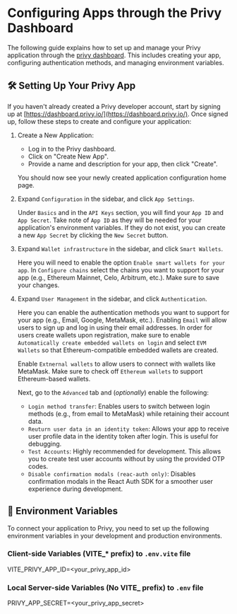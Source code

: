 # Configuring Apps through the Privy Dashboard

The following guide explains how to set up and manage your Privy application through the [privy dashboard](https://dashboard.privy.io/). This includes creating your app, configuring authentication methods, and managing environment variables.

## 🛠️ Setting Up Your Privy App

If you haven't already created a Privy developer account, start by signing up at [https://dashboard.privy.io/](https://dashboard.privy.io/). Once signed up, follow these steps to create and configure your application:

1. Create a New Application:
   - Log in to the Privy dashboard.
   - Click on "Create New App".
   - Provide a name and description for your app, then click "Create".

    You should now see your newly created application configuration home page.

2. Expand `Configuration` in the sidebar, and click `App Settings`.
  
    Under `Basics` and in the `API Keys` section, you will find your `App ID` and `App Secret`. Take note of `App ID` as they will be needed for your application's environment variables. If they do not exist, you can create a new `App Secret` by clicking the `New Secret` button.
  
3. Expand `Wallet infrastructure` in the sidebar, and click `Smart Wallets`.
  
    Here you will need to enable the option `Enable smart wallets for your app`. In `Configure chains` select the chains you want to support for your app (e.g., Ethereum Mainnet, Celo, Arbitrum, etc.). Make sure to save your changes.

4. Expand `User Management` in the sidebar, and click `Authentication`.
  
    Here you can enable the authentication methods you want to support for your app (e.g., Email, Google, MetaMask, etc.). Enabling `Email` will allow users to sign up and log in using their email addresses. In order for users create wallets upon registration, make sure to enable `Automatically create embedded wallets on login` and select `EVM Wallets` so that Ethereum-compatible embedded wallets are created.

    Enable `Extnernal wallets` to allow users to connect with wallets like MetaMask. Make sure to check off `Ethereum wallets` to support Ethereum-based wallets.

    Next, go to the `Advanced` tab and (*optionally*) enable the following:

    - `Login method transfer`: Enables users to switch between login methods (e.g., from email to MetaMask) while retaining their account data.
    - `Reuturn user data in an identity token`: Allows your app to receive user profile data in the identity token after login. This is useful for debugging.
    - `Test Accounts`: Highly recommended for development. This allows you to create test user accounts without by using the provided OTP codes.
    - `Disable confirmation modals (reac-auth only)`: Disables confirmation modals in the React Auth SDK for a smoother user experience during development.

## 🔧 Environment Variables

To connect your application to Privy, you need to set up the following environment variables in your development and production environments.

### Client-side Variables (VITE_* prefix) to `.env.vite` file

VITE_PRIVY_APP_ID=<your_privy_app_id>

### Local Server-side Variables (No VITE_ prefix) to `.env` file

PRIVY_APP_SECRET=<your_privy_app_secret>
